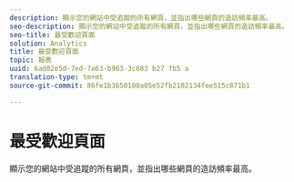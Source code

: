 ```yaml
---
description: 顯示您的網站中受追蹤的所有網頁，並指出哪些網頁的造訪頻率最高。
seo-description: 顯示您的網站中受追蹤的所有網頁，並指出哪些網頁的造訪頻率最高。
seo-title: 最受歡迎頁面
solution: Analytics
title: 最受歡迎頁面
topic: 報表
uuid: 6ad02e5d-7ed-7a63-b963-3c683 b27 fb5 a
translation-type: tm+mt
source-git-commit: 86fe1b3650100a05e52fb2102134fee515c871b1

---
```



# 最受歡迎頁面

顯示您的網站中受追蹤的所有網頁，並指出哪些網頁的造訪頻率最高。

